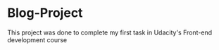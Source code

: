 # Blog-Project
This project was done to complete my first task in Udacity's Front-end development course 
